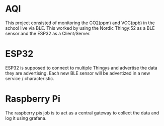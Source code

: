 # AQI
This project consisted of monitoring the CO2(ppm) and VOC(ppb) in the school live via BLE. This worked by using the Nordic Thingy:52 as a BLE sensor and the ESP32 as a Client/Server.
# ESP32
ESP32 is supposed to connect to multiple Thingys and advertise the data they are advertising. Each new BLE sensor will be advertized in a new service / characteristic.
# Raspberry Pi
The raspberry pis job is to act as a central gateway to collect the data and log it using grafana.
